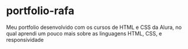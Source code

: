 # portfolio-rafa
Meu portfolio desenvolvido com os cursos de HTML e CSS da Alura, no qual aprendi um pouco mais sobre as linguagens HTML, CSS, e responsividade
